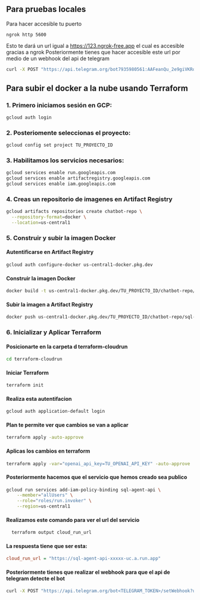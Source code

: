 
# 
## Para pruebas locales

Para hacer accesible tu puerto
```sh
ngrok http 5600 
```

Esto te dará un url igual a https://123.ngrok-free.app el cual es accesible gracias a ngrok
Posteriormente tienes que hacer accesible este url por medio de un webhook del api de telegram

```sh
curl -X POST "https://api.telegram.org/bot7935980561:AAFeanQu_2e9giVKRqVM5dovFtO5dtaEC_w/setWebhook?url=https://123.ngrok-free.app/webhook"
```

## Para subir el docker a la nube usando Terraform

### 1. Primero iniciamos sesión en GCP: 

```sh
gcloud auth login
```
### 2. Posteriomente seleccionas el proyecto:

```sh
gcloud config set project TU_PROYECTO_ID
```
### 3. Habilitamos los servicios necesarios:

```sh
gcloud services enable run.googleapis.com
gcloud services enable artifactregistry.googleapis.com
gcloud services enable iam.googleapis.com
```

### 4. Creas un repositorio de imagenes en Artifact Registry 

```sh
gcloud artifacts repositories create chatbot-repo \
  --repository-format=docker \
  --location=us-central1
```

### 5. Construir y subir la imagen Docker

#### Autentificarse en Artifact Registry
```sh
gcloud auth configure-docker us-central1-docker.pkg.dev
```

#### Construir la imagen Docker
```sh
docker build -t us-central1-docker.pkg.dev/TU_PROYECTO_ID/chatbot-repo/sql-agent-api .
```

#### Subir la imagen a Artifact Registry
```sh
docker push us-central1-docker.pkg.dev/TU_PROYECTO_ID/chatbot-repo/sql-agent-api
```


### 6. Inicializar y Aplicar Terraform

#### Posicionarte en la carpeta d terraform-cloudrun
```sh
cd terraform-cloudrun
```
#### Iniciar Terraform
```sh
terraform init
```
#### Realiza esta autentifacion
```sh
gcloud auth application-default login
```
#### Plan te permite ver que cambios se van a aplicar
```sh
terraform apply -auto-approve
```
#### Aplicas los cambios en terraform
```sh
terraform apply -var="openai_api_key=TU_OPENAI_API_KEY" -auto-approve
```

#### Posteriormente hacemos que el servicio que hemos creado sea publico
```sh
gcloud run services add-iam-policy-binding sql-agent-api \
    --member="allUsers" \
    --role="roles/run.invoker" \
    --region=us-central1
```

#### Realizamos este comando para ver el url del servicio
```sh
  terraform output cloud_run_url
```
#### La respuesta tiene que ser esta:
```ini
cloud_run_url = "https://sql-agent-api-xxxxx-uc.a.run.app"
```

#### Posteriormente tienes que realizar el webhook para que el api de telegram detecte el bot
```sh
curl -X POST "https://api.telegram.org/bot<TELEGRAM_TOKEN>/setWebhook?url=<CLOUD_RUN_URL>/webhook"
```

